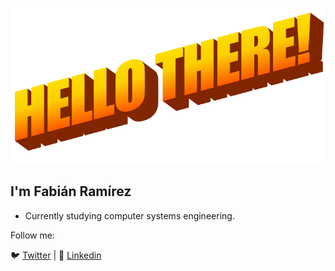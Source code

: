 
![banner](https://raw.githubusercontent.com/fabianrmz/fabianrmz/master/BANNER.png)
## I'm Fabián Ramírez

- Currently studying computer systems engineering.

Follow me:

🐦 [Twitter](https://twitter.com/actuallyfabian) | 🧳 [Linkedin](https://www.linkedin.com/in/actuallyfabian/) 
